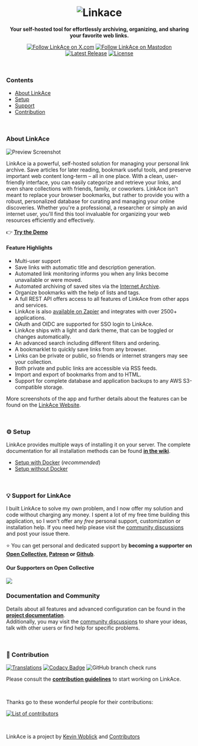 <h1 align="center">
  <picture>
    <source media="(prefers-color-scheme: dark)" srcset="https://www.linkace.org/images/linkace-social-dark-transparent.png">
    <img src="https://www.linkace.org/images/linkace-social.jpg" alt="Linkace">
  </picture>
</h1>

<p align="center"><b>Your self-hosted tool for effortlessly archiving, organizing, and sharing your favorite web links.</b></p>

<p align="center">
  <a href="https://twitter.com/LinkAceApp"><img src="https://img.shields.io/badge/X.com%2FLinkAceApp-black" alt="Follow LinkAce on X.com"></a>
  <a href="https://mastodon.social/@linkace"><img src="https://img.shields.io/badge/%40linkace%40mastodon.social-6364ff" alt="Follow LinkAce on Mastodon"></a>
  <a href="https://github.com/Kovah/LinkAce/releases"><img src="https://img.shields.io/github/v/release/kovah/linkace?label=Latest%20Release" alt="Latest Release"></a>
  <a href="https://opensource.org/licenses/GPL-3.0"><img src="https://img.shields.io/github/license/kovah/linkace.svg" alt="License"></a>
</p>
<p>&nbsp;</p>


### Contents

* [About LinkAce](#about-linkace)
* [Setup](#gear-setup)
* [Support](#bulb-support-for-linkace)
* [Contribution](#construction-contribution)


&nbsp;


### About LinkAce

![Preview Screenshot](https://www.linkace.org/images/preview/linkace_dashboard.png)

LinkAce ia a powerful, self-hosted solution for managing your personal link archive. Save articles for later reading, bookmark useful tools, and preserve important web content long-term – all in one place. With a clean, user-friendly interface, you can easily categorize and retrieve your links, and even share collections with friends, family, or coworkers. LinkAce isn't meant to replace your browser bookmarks, but rather to provide you with a robust, personalized database for curating and managing your online discoveries. Whether you're a professional, a researcher or simply an avid internet user, you'll find this tool invaluable for organizing your web resources efficiently and effectively.

👉 [**Try the Demo**](https://demo.linkace.org)


#### Feature Highlights

* Multi-user support
* Save links with automatic title and description generation.
* Automated link monitoring informs you when any links become unavailable or were moved.
* Automated archiving of saved sites via the [Internet Archive](https://web.archive.org/).
* Organize bookmarks with the help of lists and tags.
* A full REST API offers access to all features of LinkAce from other apps and services.
* LinkAce is also [available on Zapier](https://zapier.com/apps/linkace/integrations) and integrates with over 2500+ applications.
* OAuth and OIDC are supported for SSO login to LinkAce.
* LinkAce ships with a light and dark theme, that can be toggled or changes automatically.
* An advanced search including different filters and ordering.
* A bookmarklet to quickly save links from any browser.
* Links can be private or public, so friends or internet strangers may see your collection.
* Both private and public links are accessible via RSS feeds.
* Import and export of bookmarks from and to HTML.
* Support for complete database and application backups to any AWS S3-compatible storage.

More screenshots of the app and further details about the features can be found on the [LinkAce Website](https://www.linkace.org/).


&nbsp;


### :gear: Setup

LinkAce provides multiple ways of installing it on your server. The complete documentation for all installation methods can be found [**in the wiki**](https://www.linkace.org/docs/v2/setup/).

* [Setup with Docker](https://www.linkace.org/docs/v2/setup/setup-with-docker/) (_recommended_)
* [Setup without Docker](https://www.linkace.org/docs/v2/setup/setup-without-docker/)


&nbsp;


### :bulb: Support for LinkAce

I built LinkAce to solve my own problem, and I now offer my solution and code without charging any money. I spent a lot of my free time building this application, so I won't offer any *free* personal support, customization or installation help. If you need help please visit the [community discussions](https://github.com/Kovah/LinkAce/discussions) and post your issue there.

:star: You can get personal and dedicated support by **becoming a supporter on [Open Collective](https://opencollective.com/linkace), [Patreon](https://www.patreon.com/Kovah) or [Github](https://github.com/sponsors/Kovah)**.

#### Our Supporters on Open Collective

<a href="https://opencollective.com/linkace"><img src="https://opencollective.com/linkace/individuals.svg?width=890"></a>


### Documentation and Community

Details about all features and advanced configuration can be found in the [**project documentation**](https://www.linkace.org/docs/).  
Additionally, you may visit the [community discussions](https://github.com/Kovah/LinkAce/discussions) to share your ideas, talk with other users or find help for specific problems.


&nbsp;


### :construction: Contribution

[![Translations](https://img.shields.io/badge/Translations-Crowdin-2b303d)](https://crowdin.com/project/linkace) [![Codacy Badge](https://app.codacy.com/project/badge/Grade/c32c698ee97b4af2b04d7b7f45f39bae)](https://app.codacy.com/gh/Kovah/LinkAce/dashboard?utm_source=gh&utm_medium=referral&utm_content=&utm_campaign=Badge_grade) ![GitHub branch check runs](https://img.shields.io/github/check-runs/kovah/linkace/2.x?label=Checks)

Please consult the [**contribution guidelines**](CONTRIBUTING.md) to start working on LinkAce.


&nbsp;


Thanks go to these wonderful people for their contributions:

[![List of contributors](https://contrib.rocks/image?repo=kovah/linkace)](https://github.com/Kovah/LinkAce/graphs/contributors)


&nbsp;


LinkAce is a project by [Kevin Woblick](https://kovah.de) and [Contributors](https://github.com/Kovah/LinkAce/graphs/contributors)
